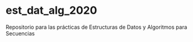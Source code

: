 # est_dat_alg_2020
Repositorio para las prácticas de Estructuras de Datos y Algoritmos para Secuencias
